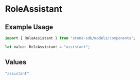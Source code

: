 # RoleAssistant

## Example Usage

```typescript
import { RoleAssistant } from "atoma-sdk/models/components";

let value: RoleAssistant = "assistant";
```

## Values

```typescript
"assistant"
```